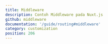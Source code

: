 ```yaml
---
title: Middleware
description: Contoh Middleware pada Nuxt.js
github: middleware
documentation: '/guide/routing#middleware'
category: customization
position: 206
---
```

